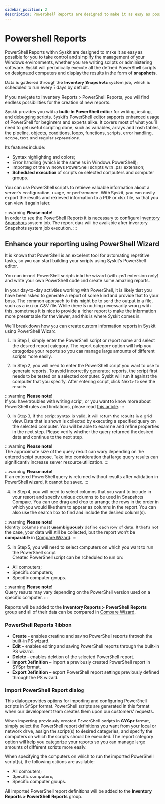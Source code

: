 ```yaml
---
sidebar_position: 2
description: PowerShell Reports are designed to make it as easy as possible for you to take control and simplify the management of your Windows environments.
---
```


# Powershell Reports

PowerShell Reports within Syskit are designed to make it as easy as possible for you to take control and simplify the management of your Windows environments, whether you are writing scripts or administering software. Syskit will periodically execute all the defined PowerShell scripts on designated computers and display the results in the form of **snapshots**.

Data is gathered through the **Inventory Snapshots** system job, which is scheduled to run every 7 days by default.

If you navigate to Inventory Reports &gt; PowerShell Reports, you will find endless possibilities for the creation of new reports.

Syskit provides you with a **built-in PowerShell editor** for writing, testing, and debugging scripts. Syskit’s PowerShell editor supports enhanced usage of PowerShell for beginners and experts alike. It covers most of what you’ll need to get useful scripting done, such as variables, arrays and hash tables, the pipeline, objects, conditions, loops, functions, scripts, error handling, scope, text, and regular expressions.

Its features include:

* Syntax highlighting and colors;
* Error handling \(which is the same as in Windows PowerShell\);
* Importing of the Windows PowerShell scripts with .ps1 extension;
* **Scheduled execution** of scripts on selected computers and computer groups.

You can use PowerShell scripts to retrieve valuable information about a server’s configuration, usage, or performance. With Syskit, you can easily export the results and retrieved information to a PDF or.xlsx file, so that you can view it again later.

:::warning
**Please note!**  
In order to see the PowerShell Reports it is necessary to configure [Inventory Snapshots](../../backstage-screen/configuration/options.md#inventory-snapshots) system job. The report data will be available after Inventory Snapshots system job execution.
:::


## Enhance your reporting using PowerShell Wizard

It is known that PowerShell is an excellent tool for automating repetitive tasks, so you can start building your scripts using Syskit’s PowerShell editor.

You can import PowerShell scripts into the wizard \(with .ps1 extension only\) and write your own PowerShell code and create some amazing reports.

In your day-to-day activities working with PowerShell, it is likely that you have been asked to generate a report of some kind and provide that to your boss. The common approach to this might be to send the output to a file, such as a text or CSV file. While there is nothing necessarily wrong with this, sometimes it is nice to provide a richer report to make the information more presentable for the viewer, and this is where Syskit comes in.

We’ll break down how you can create custom information reports in Syskit using PowerShell Wizard.

1. In Step 1, simply enter the PowerShell script or report name and select the desired report category. The report category option will help you categorize your reports so you can manage large amounts of different scripts more easily.

2. In Step 2, you will need to enter the PowerShell script you want to use to generate reports. To avoid incorrectly generated reports, the script first needs to be tested on a selected computer. Syskit will run it against the computer that you specify. After entering script, click Next&gt; to see the results.

:::warning
**Please note!**  
If you have troubles with writing script, or you want to know more about PowerShell rules and limitations, please read [this article](https://docs.microsoft.com/en-us/powershell/scripting/overview?view=powershell-6).
:::


3. In Step 3, if the script syntax is valid, it will return the results in a grid view. Data that is shown is collected by executing a specified query on the selected computer. You will be able to examine and refine properties in the next step. Please verify whether the query returned the desired data and continue to the next step.

:::warning
**Please note!**  
The approximate size of the query result can wary depending on the entered script purpose. Take into consideration that large query results can significantly increase server resource utilization.
:::


:::warning
**Please note!**  
If an entered PowerShell query is returned without results after validation in PowerShell wizard, it cannot be saved.
:::


4. In Step 4, you will need to select columns that you want to include in your report and specify unique columns to be used in Snapshots Compare. You can use drag and drop to arrange the rows in the order in which you would like them to appear as columns in the report. You can also use the search box to find and include the desired column\(s\).

:::warning
**Please note!**  
Identity columns must **unambiguously** define each row of data. If that’s not the case, your data will still be collected, but the report won’t be **comparable** in [Compare Wizard](compare-wizard.md).
:::


5. In Step 5, you will need to select computers on which you want to run the PowerShell script.  
Created PowerShell script can be scheduled to run on:

* All computers;
* Specific computers;
* Specific computer groups.

:::warning
**Please note!**  
Query results may vary depending on the PowerShell version used on a specific computer.
:::


Reports will be added to the **Inventory Reports &gt; PowerShell Reports** group and all of their data can be compared in [Compare Wizard](compare-wizard.md).

### PowerShell Reports Ribbon

* **Create** – enables creating and saving PowerShell reports through the built-in PS wizard.
* **Edit** – enables editing and saving PowerShell reports through the built-in PS wizard.
* **Delete** – enables deletion of the selected PowerShell report.
* **Import Definition** – import a previously created PowerShell report in SYSpr format.
* **Export Definition** – export PowerShell report settings previously defined through the PS wizard.

### Import PowerShell Report dialog

This dialog provides options for importing and configuring PowerShell scripts in SYSpr format. PowerShell scripts are generated in this format when our development team creates them upon our customers’ requests.

When importing previously created PowerShell scripts in **SYSpr** format, simply select the PowerShell report definitions you want from your local or network drive, assign the script\(s\) to desired categories, and specify the computers on which the scripts should be executed. The report category option will help you categorize your reports so you can manage large amounts of different scripts more easily.

When specifying the computers on which to run the imported PowerShell script\(s\), the following options are available:

* All computers;
* Specific computers;
* Specific computer groups.

All imported PowerShell report definitions will be added to the **Inventory Reports &gt; PowerShell Reports** group.

